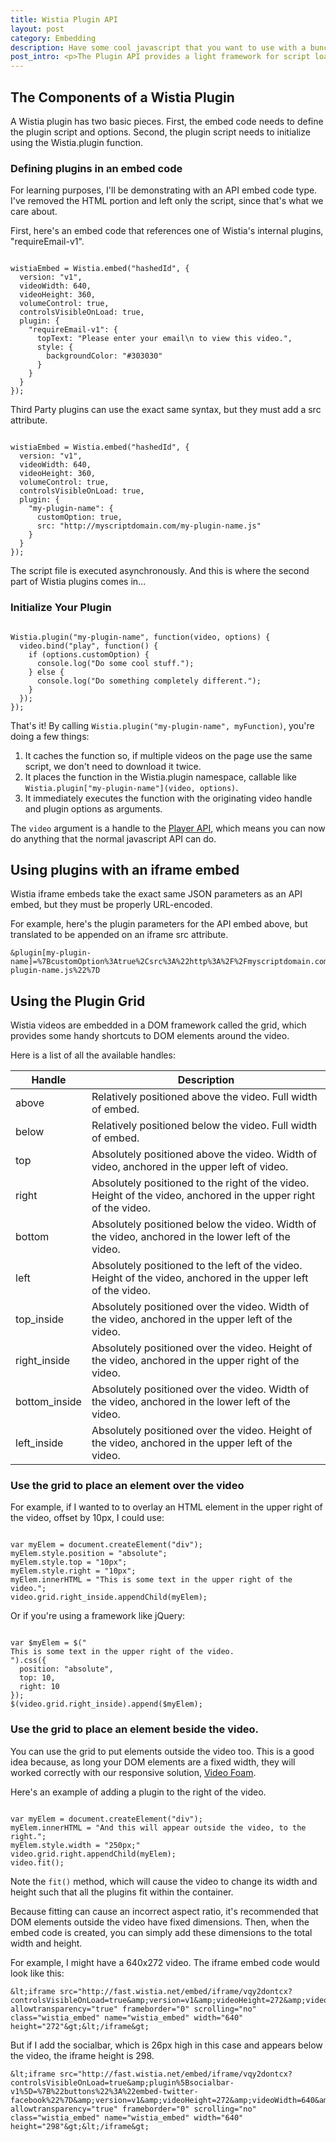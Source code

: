 ```yaml
---
title: Wistia Plugin API
layout: post
category: Embedding
description: Have some cool javascript that you want to use with a bunch of videos? The Plugin API lets you create a simple script package that works with any Wistia embed code.
post_intro: <p>The Plugin API provides a light framework for script loading and initialization on a video, as well as some convenient properties for positioning DOM elements.</p><p>It works with all embed types, including iframes, which means you can even use plugins in systems that don't allow script tags.</p>
---
```



## The Components of a Wistia Plugin

A Wistia plugin has two basic pieces. First, the embed code needs to define the plugin script and options. Second, the plugin script needs to initialize using the Wistia.plugin function.


### Defining plugins in an embed code

For learning purposes, I'll be demonstrating with an API embed code type. I've removed the HTML portion and left only the script, since that's what we care about.

First, here's an embed code that references one of Wistia's internal plugins, "requireEmail-v1".

<pre><code class="language-javascript">
wistiaEmbed = Wistia.embed("hashedId", {
  version: "v1",
  videoWidth: 640,
  videoHeight: 360,
  volumeControl: true,
  controlsVisibleOnLoad: true,
  plugin: {
    "requireEmail-v1": {
      topText: "Please enter your email\n to view this video.",
      style: {
        backgroundColor: "#303030"
      }
    }
  }
});
</code></pre>

Third Party plugins can use the exact same syntax, but they must add a src attribute.

<pre><code class="language-javascript">
wistiaEmbed = Wistia.embed("hashedId", {
  version: "v1",
  videoWidth: 640,
  videoHeight: 360,
  volumeControl: true,
  controlsVisibleOnLoad: true,
  plugin: {
    "my-plugin-name": {
      customOption: true,
      src: "http://myscriptdomain.com/my-plugin-name.js"
    }
  }
});
</code></pre>

The script file is executed asynchronously. And this is where the second part of Wistia plugins comes in...


### Initialize Your Plugin

<pre><code class="language-javascript">
Wistia.plugin("my-plugin-name", function(video, options) {
  video.bind("play", function() {
    if (options.customOption) {
      console.log("Do some cool stuff.");
    } else {
      console.log("Do something completely different.");
    }
  });
});
</code></pre>

That's it! By calling `Wistia.plugin("my-plugin-name", myFunction)`, you're doing a few things:

1. It caches the function so, if multiple videos on the page use the same script, we don't need to download it twice.
2. It places the function in the Wistia.plugin namespace, callable like `Wistia.plugin["my-plugin-name"](video, options)`.
3. It immediately executes the function with the originating video handle and plugin options as arguments.

The `video` argument is a handle to the [Player API](/player-api), which means you can now do anything that the normal 
javascript API can do.


## Using plugins with an iframe embed

Wistia iframe embeds take the exact same JSON parameters as an API embed, but they must be properly URL-encoded.

For example, here's the plugin parameters for the API embed above, but translated to be appended on an iframe src attribute.

    &plugin[my-plugin-name]=%7BcustomOption%3Atrue%2Csrc%3A%22http%3A%2F%2Fmyscriptdomain.com%2Fmy-plugin-name.js%22%7D


## Using the Plugin Grid

Wistia videos are embedded in a DOM framework called the grid, which provides some handy shortcuts to DOM elements around the video.

Here is a list of all the available handles:

Handle          | Description
------          | -----------
above           | Relatively positioned above the video. Full width of embed.
below           | Relatively positioned below the video. Full width of embed.
top             | Absolutely positioned above the video. Width of video, anchored in the upper left of video.
right           | Absolutely positioned to the right of the video. Height of the video, anchored in the upper right of the video.
bottom          | Absolutely positioned below the video. Width of the video, anchored in the lower left of the video.
left            | Absolutely positioned to the left of the video. Height of the video, anchored in the upper left of the video.
top_inside      | Absolutely positioned over the video. Width of the video, anchored in the upper left of the video.
right_inside    | Absolutely positioned over the video. Height of the video, anchored in the upper right of the video.
bottom_inside   | Absolutely positioned over the video. Width of the video, anchored in the lower left of the video.
left_inside     | Absolutely positioned over the video. Height of the video, anchored in the upper left of the video.


### Use the grid to place an element over the video

For example, if I wanted to to overlay an HTML element in the upper right of the video, offset by 10px, I could use:

<pre><code class="language-javascript">
var myElem = document.createElement("div");
myElem.style.position = "absolute";
myElem.style.top = "10px";
myElem.style.right = "10px";
myElem.innerHTML = "This is some text in the upper right of the video.";
video.grid.right_inside.appendChild(myElem);
</code></pre>

Or if you're using a framework like jQuery:

<pre><code class="language-javascript">
var $myElem = $("<div>This is some text in the upper right of the video.</div>").css({
  position: "absolute",
  top: 10,
  right: 10
});
$(video.grid.right_inside).append($myElem);
</code></pre>


### Use the grid to place an element beside the video.

You can use the grid to put elements outside the video too. This is a good idea because, as long 
your DOM elements are a fixed width, they will worked correctly with our responsive solution, 
[Video Foam](http://wistia.github.com/demobin/video-foam/).

Here's an example of adding a plugin to the right of the video.

<pre><code class="language-javascript">
var myElem = document.createElement("div");
myElem.innerHTML = "And this will appear outside the video, to the right.";
myElem.style.width = "250px;"
video.grid.right.appendChild(myElem);
video.fit();
</code></pre>

Note the `fit()` method, which will cause the video to change its width and height such that all 
the plugins fit within the container.

Because fitting can cause an incorrect aspect ratio, it's recommended that DOM elements outside 
the video have fixed dimensions. Then, when the embed code is created, you can simply add these 
dimensions to the total width and height.

For example, I might have a 640x272 video. The iframe embed code would look like this:

    &lt;iframe src="http://fast.wistia.net/embed/iframe/vqy2dontcx?controlsVisibleOnLoad=true&amp;version=v1&amp;videoHeight=272&amp;videoWidth=640&amp;volumeControl=true" allowtransparency="true" frameborder="0" scrolling="no" class="wistia_embed" name="wistia_embed" width="640" height="272"&gt;&lt;/iframe&gt;

But if I add the socialbar, which is 26px high in this case and appears below the video, the iframe height is 298.

    &lt;iframe src="http://fast.wistia.net/embed/iframe/vqy2dontcx?controlsVisibleOnLoad=true&amp;plugin%5Bsocialbar-v1%5D=%7B%22buttons%22%3A%22embed-twitter-facebook%22%7D&amp;version=v1&amp;videoHeight=272&amp;videoWidth=640&amp;volumeControl=true" allowtransparency="true" frameborder="0" scrolling="no" class="wistia_embed" name="wistia_embed" width="640" height="298"&gt;&lt;/iframe&gt;
